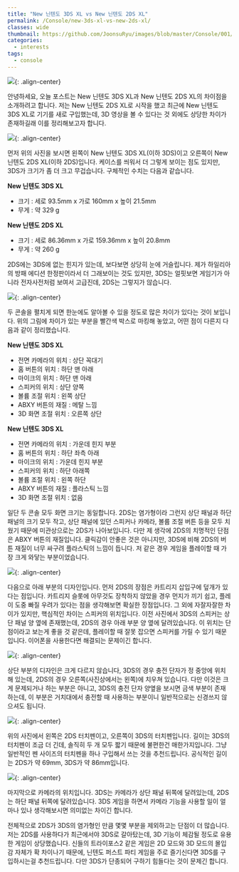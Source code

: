```yaml
---
title: "New 닌텐도 3DS XL vs New 닌텐도 2DS XL"
permalink: /Console/new-3ds-xl-vs-new-2ds-xl/
classes: wide
thumbnail: https://github.com/JoonsuRyu/images/blob/master/Console/001/00.jpg?raw=true
categories:
  - interests
tags:
  - console
---
```


![](https://github.com/JoonsuRyu/images/blob/master/Console/001/00.jpg?raw=true){: .align-center}

안녕하세요, 오늘 포스트는 New 닌텐도 3DS XL과 New 닌텐도 2DS XL의 차이점을 소개하려고 합니다. 저는 New 닌텐도 2DS XL로 시작을 했고 최근에 New 닌텐도 3DS XL로 기기를 새로 구입했는데, 3D 영상을 볼 수 있다는 것 외에도 상당한 차이가 존재하길래 이를 정리해보고자 합니다.

![](https://github.com/JoonsuRyu/images/blob/master/Console/001/01.jpg?raw=true){: .align-center}

먼저 위의 사진을 보시면 왼쪽이 New 닌텐도 3DS XL(이하 3DS)이고 오른쪽이 New 닌텐도 2DS XL(이하 2DS)입니다. 케이스를 씌워서 더 그렇게 보이는 점도 있지만, 3DS가 크기가 좀 더 크고 무겁습니다. 구체적인 수치는 다음과 같습니다.

**New 닌텐도 3DS XL**

- 크기 : 세로 93.5mm x 가로 160mm x 높이 21.5mm
- 무게 : 약 329 g

**New 닌텐도 2DS XL**

- 크기 : 세로 86.36mm x 가로 159.36mm x 높이 20.8mm
- 무게 : 약 260 g

2DS에는 3DS에 없는 힌지가 있는데, 보다보면 상당히 눈에 거슬립니다. 제가 하일리아의 방패 에디션 한정판이라서 더 그래보이는 것도 있지만, 3DS는 얼핏보면 게임기가 아니라 전자사전처럼 보여서 고급진데, 2DS는 그렇지가 않습니다.

![](https://github.com/JoonsuRyu/images/blob/master/Console/001/02.jpg?raw=true){: .align-center}

두 콘솔을 펼치게 되면 한눈에도 알아볼 수 있을 정도로 많은 차이가 있다는 것이 보입니다. 위의 그림에 차이가 있는 부분을 빨간색 박스로 마킹해 놓았고, 어떤 점이 다른지 다음과 같이 정리했습니다.

**New 닌텐도 3DS XL**

- 전면 카메라의 위치 : 상단 꼭대기
- 홈 버튼의 위치 : 하단 맨 아래
- 마이크의 위치 : 하단 맨 아래
- 스피커의 위치 : 상단 양쪽
- 볼륨 조절 위치 : 왼쪽 상단
- ABXY 버튼의 재질 : 메탈 느낌
- 3D 화면 조절 위치 : 오른쪽 상단

**New 닌텐도 3DS XL**

- 전면 카메라의 위치 : 가운데 힌지 부분
- 홈 버튼의 위치 : 하단 좌측 아래
- 마이크의 위치 : 가운데 힌지 부분
- 스피커의 위치 : 하단 아래쪽
- 볼륨 조절 위치 : 왼쪽 하단
- ABXY 버튼의 재질 : 플라스틱 느낌
- 3D 화면 조절 위치 : 없음

일단 두 콘솔 모두 화면 크기는 동일합니다. 2DS는 염가형이라 그런지 상단 패널과 하단 패널의 크기 모두 작고, 상단 패널에 있던 스피커나 카메라, 볼륨 조절 버튼 등을 모두 치웠기 때문에 미관상으로는 2DS가 나아보입니다. 다만 제 생각에 2DS의 치명적인 단점은 ABXY 버튼의 재질입니다. 클릭감이 안좋은 것은 아니지만, 3DS에 비해 2DS의 버튼 재질이 너무 싸구려 플라스틱의 느낌이 듭니다. 저 같은 경우 게임을 플레이할 때 가장 크게 와닿는 부분이었습니다.

![](https://github.com/JoonsuRyu/images/blob/master/Console/001/03.jpg?raw=true){: .align-center}

다음으로 아래 부분의 디자인입니다. 먼저 2DS의 장점은 카트리지 삽입구에 덮개가 있다는 점입니다. 카트리지 슬롯에 아무것도 장착하지 않았을 경우 먼지가 끼기 쉽고, 플레이 도중 빠질 우려가 있다는 점을 생각해보면 확실한 장점입니다. 그 외에 자잘자잘한 차이가 있지만, 핵심적인 차이는 스피커의 위치입니다. 이전 사진에서 3DS의 스피커는 상단 패널 양 옆에 존재했는데, 2DS의 경우 아래 부분 양 옆에 달려있습니다. 이 위치는 단점이라고 보는게 좋을 것 같은데, 플레이할 때 잘못 잡으면 스피커를 가릴 수 있기 때문입니다. 이어폰을 사용한다면 해결되는 문제이긴 합니다.

![](https://github.com/JoonsuRyu/images/blob/master/Console/001/04.jpg?raw=true){: .align-center}

상단 부분의 디자인은 크게 다르지 않습니다, 3DS의 경우 충전 단자가 정 중앙에 위치해 있는데, 2DS의 경우 오른쪽(사진상에서는 왼쪽)에 치우쳐 있습니다. 다만 이것은 크게 문제되거나 하는 부분은 아니고, 3DS의 충전 단자 양옆을 보시면 금색 부분이 존재하는데, 이 부분은 거치대에서 충전할 때 사용하는 부분이니 일반적으로는 신경쓰지 않으셔도 됩니다.

![](https://github.com/JoonsuRyu/images/blob/master/Console/001/05.jpg?raw=true){: .align-center}

위의 사진에서 왼쪽은 2DS 터치펜이고, 오른쪽이 3DS의 터치펜입니다. 길이는 3DS의 터치펜이 조금 더 긴데, 솔직히 두 개 모두 짧기 때문에 불편한건 매한가지입니다. 그냥 일반적인 펜 사이즈의 터치펜을 하나 구입해서 쓰는 것을 추천드립니다. 공식적인 길이는 2DS가 약 69mm, 3DS가 약 86mm입니다.

![](https://github.com/JoonsuRyu/images/blob/master/Console/001/06.jpg?raw=true){: .align-center}

마지막으로 카메라의 위치입니다. 3DS는 카메라가 상단 패널 뒤쪽에 달려있는데, 2DS는 하단 패널 뒤쪽에 달려있습니다. 3DS 게임을 하면서 카메라 기능을 사용할 일이 얼마나 있나 생각해보시면 의미없는 차이긴 합니다.

전체적으로 2DS가 3DS의 염가형인 만큼 몇몇 부분을 제외하고는 단점이 더 많습니다. 저는 2DS를 사용하다가 최근에서야 3DS로 갈아탔는데, 3D 기능이 체감될 정도로 유용한 게임이 상당했습니다. 신들의 트라이포스2 같은 게임은 2D 모드와 3D 모드의 몰입감 자체가 확 차이나기 때문에, 닌텐도 퍼스트 파티 게임을 주로 즐기신다면 3DS를 구입하시는걸 추천드립니다. 다만 3DS가 단종되어 구하기 힘들다는 것이 문제긴 합니다.